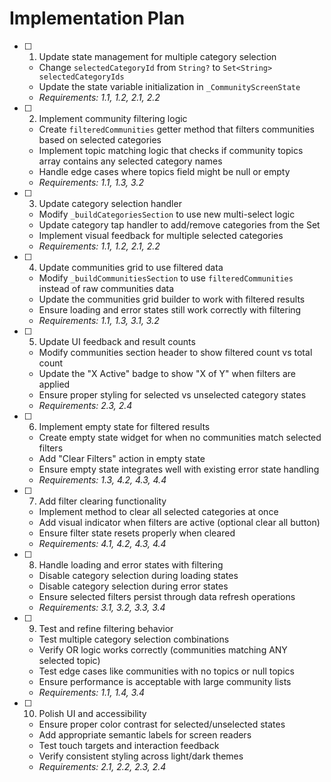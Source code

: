 # Implementation Plan

- [ ] 1. Update state management for multiple category selection
  - Change `selectedCategoryId` from `String?` to `Set<String> selectedCategoryIds`
  - Update the state variable initialization in `_CommunityScreenState`
  - _Requirements: 1.1, 1.2, 2.1, 2.2_

- [ ] 2. Implement community filtering logic
  - Create `filteredCommunities` getter method that filters communities based on selected categories
  - Implement topic matching logic that checks if community topics array contains any selected category names
  - Handle edge cases where topics field might be null or empty
  - _Requirements: 1.1, 1.3, 3.2_

- [ ] 3. Update category selection handler
  - Modify `_buildCategoriesSection` to use new multi-select logic
  - Update category tap handler to add/remove categories from the Set
  - Implement visual feedback for multiple selected categories
  - _Requirements: 1.1, 1.2, 2.1, 2.2_

- [ ] 4. Update communities grid to use filtered data
  - Modify `_buildCommunitiesSection` to use `filteredCommunities` instead of raw communities data
  - Update the communities grid builder to work with filtered results
  - Ensure loading and error states still work correctly with filtering
  - _Requirements: 1.1, 1.3, 3.1, 3.2_

- [ ] 5. Update UI feedback and result counts
  - Modify communities section header to show filtered count vs total count
  - Update the "X Active" badge to show "X of Y" when filters are applied
  - Ensure proper styling for selected vs unselected category states
  - _Requirements: 2.3, 2.4_

- [ ] 6. Implement empty state for filtered results
  - Create empty state widget for when no communities match selected filters
  - Add "Clear Filters" action in empty state
  - Ensure empty state integrates well with existing error state handling
  - _Requirements: 1.3, 4.2, 4.3, 4.4_

- [ ] 7. Add filter clearing functionality
  - Implement method to clear all selected categories at once
  - Add visual indicator when filters are active (optional clear all button)
  - Ensure filter state resets properly when cleared
  - _Requirements: 4.1, 4.2, 4.3, 4.4_

- [ ] 8. Handle loading and error states with filtering
  - Disable category selection during loading states
  - Disable category selection during error states
  - Ensure selected filters persist through data refresh operations
  - _Requirements: 3.1, 3.2, 3.3, 3.4_

- [ ] 9. Test and refine filtering behavior
  - Test multiple category selection combinations
  - Verify OR logic works correctly (communities matching ANY selected topic)
  - Test edge cases like communities with no topics or null topics
  - Ensure performance is acceptable with large community lists
  - _Requirements: 1.1, 1.4, 3.4_

- [ ] 10. Polish UI and accessibility
  - Ensure proper color contrast for selected/unselected states
  - Add appropriate semantic labels for screen readers
  - Test touch targets and interaction feedback
  - Verify consistent styling across light/dark themes
  - _Requirements: 2.1, 2.2, 2.3, 2.4_